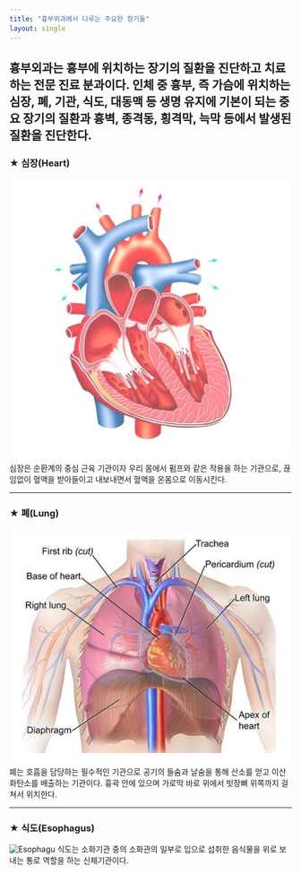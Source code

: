 ```yaml
---
title: "흉부외과에서 다루는 주요한 장기들"
layout: single
---
```


흉부외과는 흉부에 위치하는 장기의 질환을 진단하고 치료하는 전문 진료 분과이다.
인체 중 흉부, 즉 가슴에 위치하는 심장, 폐, 기관, 식도, 대동맥 등 생명 유지에 기본이 되는
중요 장기의 질환과 흉벽, 종격동, 횡격막, 늑막 등에서 발생된 질환을 진단한다.
---
### ★ 심장(Heart)
![Heart](/assets/images/heart.png)
심장은 순환계의 중심 근육 기관이자 우리 몸에서 펌프와 같은 작용을 하는 기관으로,
끊임없이 혈액을 받아들이고 내보내면서 혈액을 온몸으로 이동시킨다.

---
### ★ 폐(Lung)
![Lung](/assets/images/lung.png)
폐는 호흡을 담당하는 필수적인 기관으로 공기의 들숨과 날숨을 통해 산소를 얻고 이산화탄소를 배출하는 기관이다.
흉곽 안에 있으며 가로막 바로 위에서 빗장뼈 위쪽까지 걸쳐서 위치한다.

---
### ★ 식도(Esophagus)
![Esophagu](/assets/images/esophagu.png)
식도는 소화기관 중의 소화관의 일부로 입으로 섭취한 음식물을 위로 보내는 통로 역할을 하는 신체기관이다.

